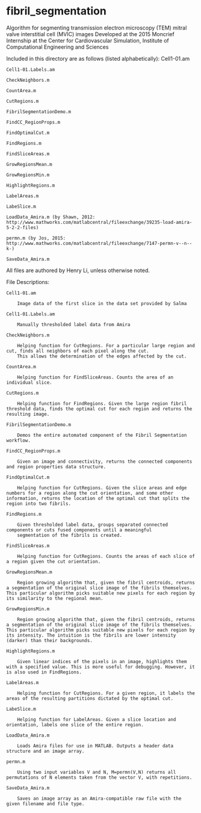 # fibril_segmentation
Algorithm for segmenting transmission electron microscopy (TEM) mitral valve interstitial cell (MVIC) images
Developed at the 2015 Moncrief Internship at the Center for Cardiovascular Simulation, Institute of Computational Engineering and Sciences


Included in this directory are as follows (listed alphabetically):
	Cell1-01.am

	Cell1-01.Labels.am

	CheckNeighbors.m

	CountArea.m

	CutRegions.m

	FibrilSegmentationDemo.m

	FindCC_RegionProps.m

	FindOptimalCut.m

	FindRegions.m

	FindSliceAreas.m

	GrowRegionsMean.m

	GrowRegionsMin.m

	HighlightRegions.m

	LabelAreas.m

	LabeSlice.m

	LoadData_Amira.m (by Shawn, 2012: http://www.mathworks.com/matlabcentral/fileexchange/39235-load-amira-5-2-2-files)

	permn.m (by Jos, 2015: http://www.mathworks.com/matlabcentral/fileexchange/7147-permn-v--n--k-)

	SaveData_Amira.m

All files are authored by Henry Li, unless otherwise noted.

File Descriptions:

	Cell1-01.am

		Image data of the first slice in the data set provided by Salma

	Cell1-01.Labels.am

		Manually thresholded label data from Amira

	CheckNeighbors.m

	 	Helping function for CutRegions. For a particular large region and cut, finds all neighbors of each pixel along the cut.
		This allows the determination of the edges affected by the cut.

	CountArea.m

		Helping function for FindSliceAreas. Counts the area of an individual slice.

	CutRegions.m

		Helping function for FindRegions. Given the large region fibril threshold data, finds the optimal cut for each region and returns the resulting image.

	FibrilSegmentationDemo.m

		Demos the entire automated component of the Fibril Segmentation workflow.

	FindCC_RegionProps.m

		Given an image and connectivity, returns the connected components and region properties data structure.

	FindOptimalCut.m

		Helping function for CutRegions. Given the slice areas and edge numbers for a region along the cut orientation, and some other information, returns the location of the optimal cut that splits the region into two fibrils.

	FindRegions.m

		Given thresholded label data, groups separated connected components or cuts fused components until a meaningful
		segmentation of the fibrils is created.

	FindSliceAreas.m

		Helping function for CutRegions. Counts the areas of each slice of a region given the cut orientation.

	GrowRegionsMean.m

		Region growing algorithm that, given the fibril centroids, returns a segmentation of the original slice image of the fibrils themselves. This particular algorithm picks suitable new pixels for each region by its similarity to the regional mean.

	GrowRegionsMin.m

		Region growing algorithm that, given the fibril centroids, returns a segmentation of the original slice image of the fibrils themselves. This particular algorithm picks suitable new pixels for each region by its intensity. The intuition is the fibrils are lower intensity (darker) than their backgrounds.

	HighlightRegions.m

		Given linear indices of the pixels in an image, highlights them with a specified value. This is more useful for debugging. However, it is also used in FindRegions.

	LabelAreas.m

		Helping function for CutRegions. For a given region, it labels the areas of the resulting partitions dictated by the optimal cut.

	LabeSlice.m

		Helping function for LabelAreas. Given a slice location and orientation, labels one slice of the entire region.

	LoadData_Amira.m

		Loads Amira files for use in MATLAB. Outputs a header data structure and an image array.

	permn.m

		Using two input variables V and N, M=permn(V,N) returns all permutations of N elements taken from the vector V, with repetitions.

	SaveData_Amira.m

		Saves an image array as an Amira-compatible raw file with the given filename and file type.
